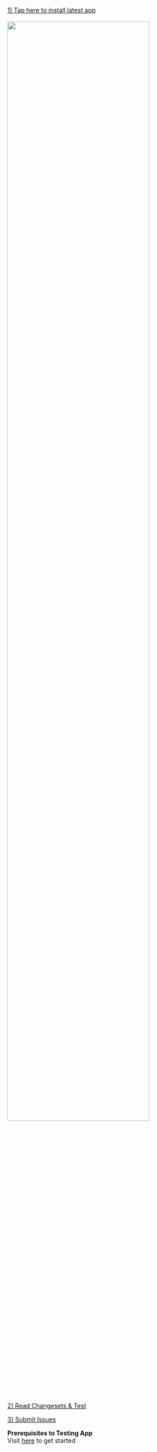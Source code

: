 <a href="itms-services://?action=download-manifest&url=https://konkolapps.github.io/manifest.plist">1) Tap here to install latest app<br><br><img width="80%" src="https://raw.githubusercontent.com/konkolapps/konkolapps.github.io/master/en-US_iPhone5_5_1.png"></a>
<br>

[2) Read Changesets & Test](https://raw.githubusercontent.com/konkolapps/konkolapps.github.io/master/niurvcversion.txt)

[3) Submit Issues](https://github.com/rvcapps/niurvc/issues)

<b>Prerequisites to Testing App</b><br>
Visit [here](https://rvcapps.github.io/niurvc/) to get started

